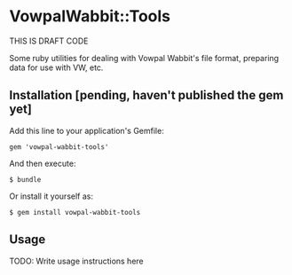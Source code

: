 # VowpalWabbit::Tools

THIS IS DRAFT CODE

Some ruby utilities for dealing with Vowpal Wabbit's file format, preparing data for use with VW, etc.

## Installation [pending, haven't published the gem yet]

Add this line to your application's Gemfile:

    gem 'vowpal-wabbit-tools'

And then execute:

    $ bundle

Or install it yourself as:

    $ gem install vowpal-wabbit-tools

## Usage

TODO: Write usage instructions here
